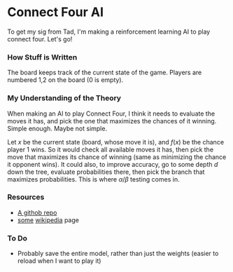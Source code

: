 # Connect Four AI

To get my sig from Tad, I'm making a reinforcement learning AI to play connect four. Let's go!

### How Stuff is Written

The board keeps track of the current state of the game. Players are numbered 1,2 on the board (0 is empty).

### My Understanding of the Theory

When making an AI to play Connect Four, I think it needs to evaluate the moves it has, and pick the one that maximizes the chances of it winning. Simple enough. Maybe not simple.

Let $x$ be the current state (board, whose move it is), and $f(x)$ be the chance player 1 wins. So it would check all available moves it has, then pick the move that maximizes its chance of winning (same as minimizing the chance it opponent wins). It could also, to improve accuracy, go to some depth $d$ down the tree, evaluate probabilities there, then pick the branch that maximizes probabilities. This is where $\alpha/\beta$ testing comes in.

### Resources

- [A githob repo](https://github.com/SamRagusa/Checkers-Reinforcement-Learning)
- [some](https://en.wikipedia.org/wiki/Q-learning) [wikipedia](https://en.wikipedia.org/wiki/Alpha%E2%80%93beta_pruning) page

### To Do

- Probably save the entire model, rather than just the weights (easier to reload when I want to play it)
